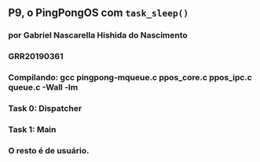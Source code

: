 ## P9, o PingPongOS com `task_sleep()` 

### por Gabriel Nascarella Hishida do Nascimento
### GRR20190361

### Compilando: gcc pingpong-mqueue.c ppos_core.c ppos_ipc.c queue.c -Wall -lm

### Task 0: Dispatcher
### Task 1: Main
### O resto é de usuário.
